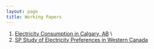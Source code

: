 ```yaml
---
layout: page
title: Working Papers
---
```


1. <a href="pdf/Elec-Calgary.pdf">Electricity Consumption in Calgary, AB</a> \\
2. <a href="pdf/Elec-SP.pdf">SP Study of Electricity Preferences in Western Canada</a>
